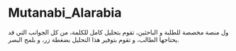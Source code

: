 # Mutanabi_Alarabia
ول منصة مخصصة للطلبة و الباحثين، تقوم بتحليل  كامل للكلمة، من كل الجوانب التي قد يحتاجها الطالب، و تقوم بتوفير هذا التحليل بضغطة زر، و بلمح البصر.‎
